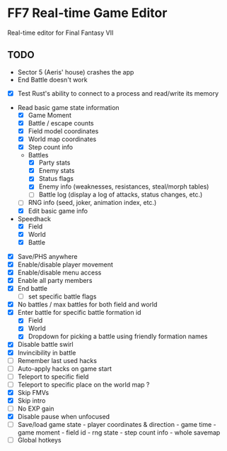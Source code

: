 # FF7 Real-time Game Editor

Real-time editor for Final Fantasy VII

## TODO

* Sector 5 (Aeris' house) crashes the app
* End Battle doesn't work

* [x] Test Rust's ability to connect to a process and read/write its memory
* Read basic game state information
  * [x] Game Moment
  * [x] Battle / escape counts
  * [x] Field model coordinates
  * [x] World map coordinates
  * [x] Step count info
  * Battles
    * [x] Party stats
    * [x] Enemy stats
    * [x] Status flags
    * [x] Enemy info (weaknesses, resistances, steal/morph tables)
    * [ ] Battle log (display a log of attacks, status changes, etc.)
  * [ ] RNG info (seed, joker, animation index, etc.)
  * [x] Edit basic game info
* Speedhack
  * [x] Field
  * [x] World
  * [x] Battle
* [x] Save/PHS anywhere
* [x] Enable/disable player movement
* [x] Enable/disable menu access
* [x] Enable all party members
* [x] End battle 
  * [ ] set specific battle flags
* [x] No battles / max battles for both field and world
* [x] Enter battle for specific battle formation id
  * [x] Field
  * [x] World
  * [x] Dropdown for picking a battle using friendly formation names
* [x] Disable battle swirl
* [x] Invincibility in battle
* [ ] Remember last used hacks
* [ ] Auto-apply hacks on game start
* [ ] Teleport to specific field
* [ ] Teleport to specific place on the world map ?
* [x] Skip FMVs
* [x] Skip intro
* [ ] No EXP gain
* [x] Disable pause when unfocused
* [ ] Save/load game state
        - player coordinates & direction
        - game time
        - game moment
        - field id
        - rng state
        - step count info
        - whole savemap
* [ ] Global hotkeys